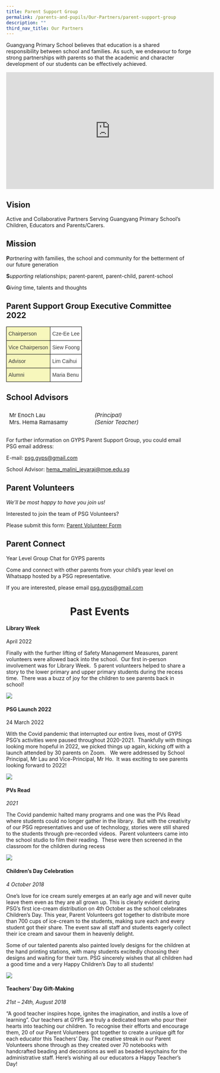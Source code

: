 ```yaml
---
title: Parent Support Group
permalink: /parents-and-pupils/Our-Partners/parent-support-group
description: ""
third_nav_title: Our Partners
---
```

Guangyang Primary School believes that education is a shared responsibility between school and families. As such, we endeavour to forge strong partnerships with parents so that the academic and character development of our students can be effectively achieved.

<iframe width="560" height="315" src="https://www.youtube.com/embed/5ySpVx_G_Bw" title="PSG Thank you messages!" frameborder="0" allow="accelerometer; autoplay; clipboard-write; encrypted-media; gyroscope; picture-in-picture" allowfullscreen></iframe>

Vision
------

Active and Collaborative Partners Serving Guangyang Primary School’s Children, Educators and Parents/Carers.

Mission
-------

**P**_artnering_ with families, the school and community for the betterment of our future generation

**S**_upporting_ relationships; parent-parent, parent-child, parent-school

**G**_iving_ time, talents and thoughts

Parent Support Group Executive Committee 2022
---------------------------------------------


<style type="text/css">
.tg  {border-collapse:collapse;border-spacing:0;margin:0px auto;}
.tg td{border-color:black;border-style:solid;border-width:1px;font-family:Arial, sans-serif;font-size:14px;
  overflow:hidden;padding:10px 5px;word-break:normal;}
.tg th{border-color:black;border-style:solid;border-width:1px;font-family:Arial, sans-serif;font-size:14px;
  font-weight:normal;overflow:hidden;padding:10px 5px;word-break:normal;}
.tg .tg-37dp{background-color:#F7F7BC;color:#3A3A3A;text-align:left;vertical-align:middle}
.tg .tg-prnc{background-color:#FFF;color:#3A3A3A;text-align:left;vertical-align:middle}
</style>
<table class="tg">
<tbody>
  <tr>
    <td class="tg-37dp"><span style="font-weight:inherit;font-style:inherit;background-color:#F7F7BC">Chairperson</span></td>
    <td class="tg-prnc"><span style="font-weight:inherit;font-style:inherit"> Cze-Ee Lee</span></td>
  </tr>
  <tr>
    <td class="tg-37dp"><span style="font-weight:inherit;font-style:inherit;background-color:#F7F7BC"> Vice Chairperson</span></td>
    <td class="tg-prnc"><span style="font-weight:inherit;font-style:inherit"> Siew Foong</span></td>
  </tr>
  <tr>
    <td class="tg-37dp"><span style="font-weight:inherit;font-style:inherit;background-color:#F7F7BC"> Advisor</span></td>
    <td class="tg-prnc"><span style="font-weight:inherit;font-style:inherit"> Lim Caihui</span></td>
  </tr>
  <tr>
    <td class="tg-37dp"><span style="font-weight:inherit;font-style:inherit;background-color:#F7F7BC"> Alumni</span></td>
    <td class="tg-prnc"><span style="font-weight:inherit;font-style:inherit"> Maria Benu</span></td>
  </tr>
</tbody>
</table>

School Advisors
---------------

<table style="box-sizing: border-box; border-width: 1px 0px 0px 1px; border-style: none; border-color: rgba(0, 0, 0, 0.1); border-image: initial; font-size: 15px; font-style: inherit; font-weight: inherit; margin: 0px 0px 1.5em; outline: 0px; padding: 0px; vertical-align: baseline; border-collapse: separate; border-spacing: 0px; width: 549.586px;"><tbody style="box-sizing: border-box; border: 0px; font-size: 15px; font-style: inherit; font-weight: inherit; margin: 0px; outline: 0px; padding: 0px; vertical-align: baseline;"><tr style="box-sizing: border-box; border: 0px; font-size: 15px; font-style: inherit; font-weight: inherit; margin: 0px; outline: 0px; padding: 0px; vertical-align: baseline;"><td style="box-sizing: border-box; border-width: 0px 1px 1px 0px; border-style: none; border-color: rgba(0, 0, 0, 0.1); border-image: initial; font-size: 15px; font-style: inherit; font-weight: inherit; margin: 0px; outline: 0px; padding: 8px; vertical-align: baseline; text-align: left; width: 226.133px;">Mr Enoch Lau<br style="box-sizing: border-box;">Mrs. Hema Ramasamy</td><td style="box-sizing: border-box; border-width: 0px 1px 1px 0px; border-style: none; border-color: rgba(0, 0, 0, 0.1); border-image: initial; font-size: 15px; font-style: inherit; font-weight: inherit; margin: 0px; outline: 0px; padding: 8px; vertical-align: baseline; text-align: left; width: 323.453px;"><em style="box-sizing: border-box; border: 0px; font-size: 15px; font-style: italic; font-weight: inherit; margin: 0px; outline: 0px; padding: 0px; vertical-align: baseline;">&nbsp;(Principal)</em><br style="box-sizing: border-box;"><em style="box-sizing: border-box; border: 0px; font-size: 15px; font-style: italic; font-weight: inherit; margin: 0px; outline: 0px; padding: 0px; vertical-align: baseline;">&nbsp;</em><em style="box-sizing: border-box; border: 0px; font-size: 15px; font-style: italic; font-weight: inherit; margin: 0px; outline: 0px; padding: 0px; vertical-align: baseline;">(Senior Teacher)</em></td></tr></tbody></table>

For further information on GYPS Parent Support Group, you could email PSG email address:

E-mail: [psg.gyps@gmail.com](mailto:psg.gyps@gmail.com)

School Advisor: [hema\_malini\_jeyaraj@moe.edu.sg](mailto:hema_malini_jeyaraj@moe.edu.sg)

Parent Volunteers
-----------------

_We’ll be most happy to have you join us!_

Interested to join the team of PSG Volunteers?

Please submit this form: [Parent Volunteer Form](https://forms.gle/jqamb8uc4yAHkK9a7)

Parent Connect
--------------

Year Level Group Chat for GYPS parents

Come and connect with other parents from your child’s year level on Whatsapp hosted by a PSG representative.

If you are interested, please email [psg.gyps@gmail.com](mailto:psg.gyps@gmail.com)

<h1><center>Past Events</center></h1>

#### Library Week

April 2022

Finally with the further lifting of Safety Management Measures, parent volunteers were allowed back into the school.  Our first in-person involvement was for Library Week.  5 parent volunteers helped to share a story to the lower primary and upper primary students during the recess time.  There was a buzz of joy for the children to see parents back in school!

![](/images/psg1.png)

#### PSG Launch 2022

24 March 2022

With the Covid pandemic that interrupted our entire lives, most of GYPS PSG’s activities were paused throughout 2020-2021.  Thankfully with things looking more hopeful in 2022, we picked things up again, kicking off with a launch attended by 30 parents on Zoom.   We were addressed by School Principal, Mr Lau and Vice-Principal, Mr Ho.  It was exciting to see parents looking forward to 2022!

![](/images/psg2.jpeg)

#### PVs Read

_2021_

The Covid pandemic halted many programs and one was the PVs Read where students could no longer gather in the library.  But with the creativity of our PSG representatives and use of technology, stories were still shared to the students through pre-recorded videos.  Parent volunteers came into the school studio to film their reading.  These were then screened in the classroom for the children during recess

![](/images/psg3.png)

#### Children’s Day Celebration

_4 October 2018_

One’s love for ice cream surely emerges at an early age and will never quite leave them even as they are all grown up. This is clearly evident during PSG’s first ice-cream distribution on 4th October as the school celebrates Children’s Day. This year, Parent Volunteers got together to distribute more than 700 cups of ice-cream to the students, making sure each and every student got their share. The event saw all staff and students eagerly collect their ice cream and savour them in heavenly delight.

Some of our talented parents also painted lovely designs for the children at the hand printing stations, with many students excitedly choosing their designs and waiting for their turn. PSG sincerely wishes that all children had a good time and a very Happy Children’s Day to all students!

![](/images/psg4.jpeg)

#### Teachers’ Day Gift-Making

_21st – 24th, August 2018_

“A good teacher inspires hope, ignites the imagination, and instils a love of learning”. Our teachers at GYPS are truly a dedicated team who pour their hearts into teaching our children. To recognise their efforts and encourage them, 20 of our Parent Volunteers got together to create a unique gift for each educator this Teachers’ Day. The creative streak in our Parent Volunteers shone through as they created over 70 notebooks with handcrafted beading and decorations as well as beaded keychains for the administrative staff. Here’s wishing all our educators a Happy Teacher’s Day!